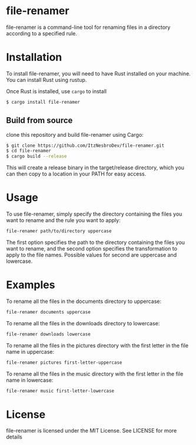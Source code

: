 # file-renamer
file-renamer is a command-line tool for renaming files in a directory according to a specified rule.

# Installation
To install file-renamer, you will need to have Rust installed on your machine. You can install Rust using rustup.

Once Rust is installed, use `cargo` to install

```bash
$ cargo install file-renamer
```

## Build from source
clone this repository and build file-renamer using Cargo:

```bash
$ git clone https://github.com/ItzNesbroDev/file-renamer.git
$ cd file-renamer
$ cargo build --release
```

This will create a release binary in the target/release directory, which you can then copy to a location in your PATH for easy access.

# Usage
To use file-renamer, simply specify the directory containing the files you want to rename and the rule you want to apply:

```bash
file-renamer path/to/directory uppercase
```

The first option specifies the path to the directory containing the files you want to rename, and the second option specifies the transformation to apply to the file names. Possible values for second are uppercase and lowercase.

# Examples

To rename all the files in the documents directory to uppercase:

```bash
file-renamer documents uppercase
```

To rename all the files in the downloads directory to lowercase:

```bash
file-renamer downloads lowercase
```

To rename all the files in the pictures directory with the first letter in the file name in uppercase:

```bash
file-renamer pictures first-letter-uppercase
```

To rename all the files in the music directory with the first letter in the file name in lowercase:

```bash
file-renamer music first-letter-lowercase
```

# License
file-renamer is licensed under the MIT License. See LICENSE for more details
